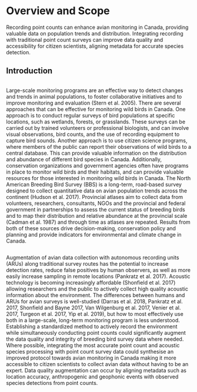 # Overview and Scope

Recording point counts can enhance avian monitoring in Canada, providing valuable data on population trends and distribution. Integrating recording with traditional point count surveys can improve data quality and accessibility for citizen scientists, aligning metadata for accurate species detection.

## Introduction

![]()

Large-scale monitoring programs are an effective way to detect changes and trends in animal populations, to foster collaborative initiatives and to improve monitoring and evaluation (Stern et al. 2005). There are several approaches that can be effective for monitoring wild birds in Canada. One approach is to conduct regular surveys of bird populations at specific locations, such as wetlands, forests, or grasslands. These surveys can be carried out by trained volunteers or professional biologists, and can involve visual observations, bird counts, and the use of recording equipment to capture bird sounds. Another approach is to use citizen science programs, where members of the public can report their observations of wild birds to a central database. This can provide valuable information on the distribution and abundance of different bird species in Canada. Additionally, conservation organizations and government agencies often have programs in place to monitor wild birds and their habitats, and can provide valuable resources for those interested in monitoring wild birds in Canada. The North American Breeding Bird Survey (BBS) is a long-term, road-based survey designed to collect quantitative data on avian population trends across the continent (Hudson et al. 2017). Provincial atlases aim to collect data from volunteers, researchers, consultants, NGOs and the provincial and federal government in partnerships to assess the current status of breeding birds and to map their distribution and relative abundance at the provincial scale (Cadman et al. 1987) and through time as atlases are repeated. Results from both of these sources drive decision-making, conservation policy and planning and provide indicators for environmental and climate change in Canada.

![]()

Augmentation of avian data collection with autonomous recording units (ARUs) along traditional survey routes has the potential to increase detection rates, reduce false positives by human observers, as well as more easily increase sampling in remote locations (Pankratz et al. 2017). Acoustic technology is becoming increasingly affordable (Shonfield et al. 2017) allowing researchers and the public to actively collect high quality acoustic information about the environment.  The differences between humans and ARUs for avian surveys is well-studied (Darras et al. 2018, Pankratz et al. 2017, Shonfield and Bayne 2017, Van Wilgenburg et al. 2017, Venier et al. 2017, Turgeon et al. 2017, Yip et al. 2019), but how to most effectively use both in a large-scale, long-term monitoring program is less understood. Establishing a standardized method to actively record the environment while simultaneously conducting point counts could significantly augment the data quality and integrity of breeding bird survey data where needed. Where possible, integrating the most accurate point count and acoustic species processing with point count survey data could synthesise an improved protocol towards avian monitoring in Canada making it more accessible to citizen scientists to collect avian data without having to be an expert. Data quality augmentation can occur by aligning metadata such as location accuracy, anthropogenic and geophonic events with observed species detections from point counts.

![]()
